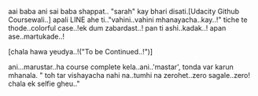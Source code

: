 aai baba ani sai baba shappat..
"sarah" kay bhari disati.[Udacity Github Coursewali..]
apali LINE ahe ti.."vahini..vahini mhanayacha..kay..!"
tiche te thode..colorful case..!ek dum zabardast..!
pan ti ashi..kadak..! apan ase..martukade..!

[chala hawa yeudya..!("To be Continued..!")]

ani...marustar..ha course complete kela..ani..'mastar', tonda var karun mhanala.
" toh tar vishayacha nahi na..tumhi na zerohet..zero sagale..zero! chala ek selfie gheu.."
